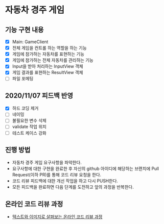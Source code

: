 # 자동차 경주 게임

## 기능 구현 내용
* [X] Main: GameClient
* [X] 전체 게임을 컨트롤 하는 역할을 하는 기능
* [X] 게임에 참가하는 자동차를 표현하는 기능
* [X] 게임에 참가하는 전체 자동차를 관리하는 기능
* [X] Input을 받아 처리하는 InputView 객체
* [X] 게임 결과를 표현하는 ResultView 객체
* [ ] 파일 포메팅

## 2020/11/07 피드백 반영
* [X] 하드 코딩 제거
* [ ] 네이밍
* [ ] 불필요한 변수 삭제
* [ ] validate 작업 위치
* [ ] 테스트 케이스 강화

## 진행 방법
* 자동차 경주 게임 요구사항을 파악한다.
* 요구사항에 대한 구현을 완료한 후 자신의 github 아이디에 해당하는 브랜치에 Pull Request(이하 PR)를 통해 코드 리뷰 요청을 한다.
* 코드 리뷰 피드백에 대한 개선 작업을 하고 다시 PUSH한다.
* 모든 피드백을 완료하면 다음 단계를 도전하고 앞의 과정을 반복한다.

## 온라인 코드 리뷰 과정
* [텍스트와 이미지로 살펴보는 온라인 코드 리뷰 과정](https://github.com/next-step/nextstep-docs/tree/master/codereview)